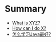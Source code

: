 # Summary

* [What is XYZ?](first-question.md)
* [How can I do X?](second-question.md)
* [怎么学习Java最好?](study-Java-question.md)







